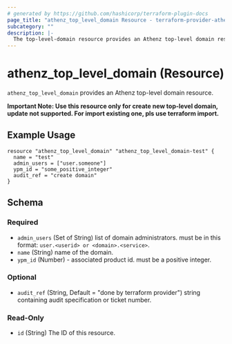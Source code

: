 ```yaml
---
# generated by https://github.com/hashicorp/terraform-plugin-docs
page_title: "athenz_top_level_domain Resource - terraform-provider-athenz"
subcategory: ""
description: |-
  The top-level-domain resource provides an Athenz top-level domain resource.
---
```


# athenz_top_level_domain (Resource)


`athenz_top_level_domain` provides an Athenz top-level domain resource.

**Important Note: Use this resource only for create new top-level domain, update not supported. For import existing one, pls use terraform import.**

## Example Usage

```hcl
resource "athenz_top_level_domain" "athenz_top_level_domain-test" {
  name = "test"
  admin_users = ["user.someone"]
  ypm_id = "some_positive_integer"
  audit_ref = "create domain"
}
```

<!-- schema generated by tfplugindocs -->
## Schema

### Required

- `admin_users` (Set of String) list of domain administrators. must be in this format: `user.<userid> or <domain>.<service>`.
- `name` (String) name of the domain.
- `ypm_id` (Number) - associated product id. must be a positive integer.

### Optional

- `audit_ref` (String, Default = "done by terraform provider")  string containing audit specification or ticket number.

### Read-Only

- `id` (String) The ID of this resource.
